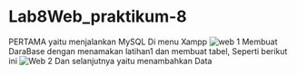 # Lab8Web_praktikum-8
PERTAMA yaitu menjalankan MySQL Di menu Xampp
![web 1](https://user-images.githubusercontent.com/56400200/120879722-92761580-c5ef-11eb-9052-0b193b497600.PNG)
Membuat DaraBase dengan menamakan latihan1 dan membuat tabel, Seperti berikut ini
![Web 2](https://user-images.githubusercontent.com/56400200/120879816-48d9fa80-c5f0-11eb-94d1-cd28c11dacd9.PNG)
Dan selanjutnya yaitu menambahkan Data


